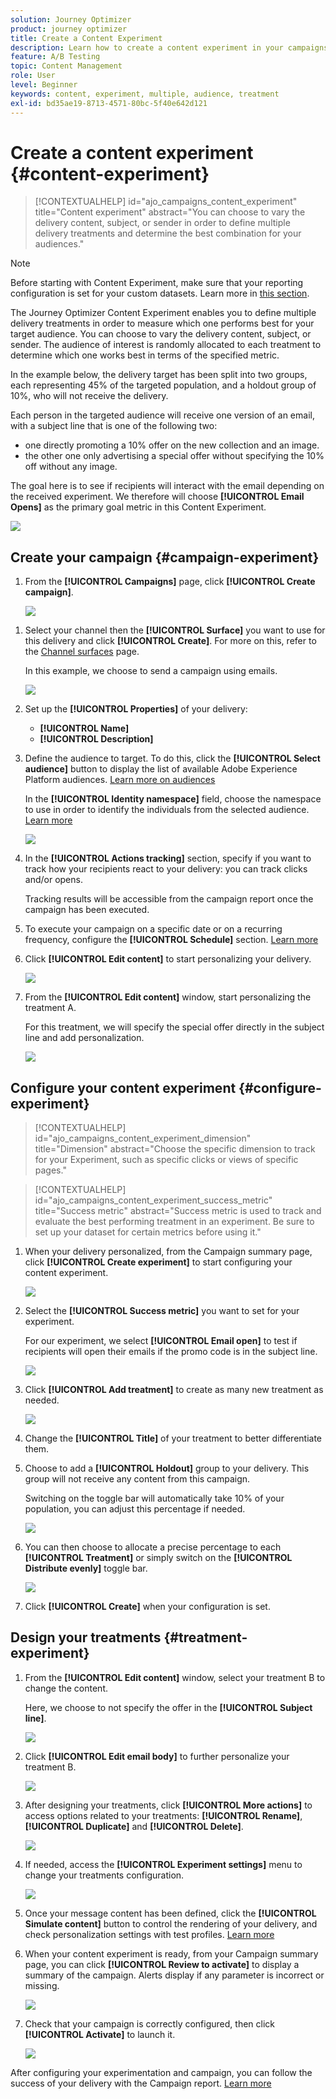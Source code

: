 ```yaml
---
solution: Journey Optimizer
product: journey optimizer
title: Create a Content Experiment
description: Learn how to create a content experiment in your campaigns
feature: A/B Testing
topic: Content Management
role: User
level: Beginner
keywords: content, experiment, multiple, audience, treatment
exl-id: bd35ae19-8713-4571-80bc-5f40e642d121
---
```

# Create a content experiment {#content-experiment}

>[!CONTEXTUALHELP]
>id="ajo_campaigns_content_experiment"
>title="Content experiment"
>abstract="You can choose to vary the delivery content, subject, or sender in order to define multiple delivery treatments and determine the best combination for your audiences."

>[!NOTE]
>
>Before starting with Content Experiment, make sure that your reporting configuration is set for your custom datasets. Learn more in [this section](reporting-configuration.md).

The Journey Optimizer Content Experiment enables you to define multiple delivery treatments in order to measure which one performs best for your target audience. You can choose to vary the delivery content, subject, or sender. The audience of interest is randomly allocated to each treatment to determine which one works best in terms of the specified metric.

In the example below, the delivery target has been split into two groups, each representing 45% of the targeted population, and a holdout group of 10%, who will not receive the delivery.

Each person in the targeted audience will receive one version of an email, with a subject line that is one of the following two:

* one directly promoting a 10% offer on the new collection and an image.
* the other one only advertising a special offer without specifying the 10% off without any image. 

The goal here is to see if recipients will interact with the email depending on the received experiment. We therefore will choose **[!UICONTROL Email Opens]** as the primary goal metric in this Content Experiment.

![](assets/content_experiment.png)

## Create your campaign {#campaign-experiment}

1. From the **[!UICONTROL Campaigns]** page, click **[!UICONTROL Create campaign]**.

    ![](assets/content_experiment_1.png)

<!--
1. In the **[!UICONTROL Properties]** section, choose your **[!UICONTROL Campaign type]**:

    * **[!UICONTROL Scheduled]**: designed to send marketing messages and can be executed immediately or at a specified date.

    * **[!UICONTROL API-Triggered]**: designed to send transactional messages, such as password reset notifications or cart abandonment reminders. 
    
        To execute an API-triggered campaign, you will need to make an API call. [Learn more](api-triggered-campaigns.md)
-->
1. Select your channel then the **[!UICONTROL Surface]** you want to use for this delivery and click **[!UICONTROL Create]**. For more on this, refer to the [Channel surfaces](../configuration/channel-surfaces.md) page.

    In this example, we choose to send a campaign using emails.

    ![](assets/content_experiment_2.png)

1. Set up the **[!UICONTROL Properties]** of your delivery:
    * **[!UICONTROL Name]**
    * **[!UICONTROL Description]**

1. Define the audience to target. To do this, click the **[!UICONTROL Select audience]** button to display the list of available Adobe Experience Platform audiences. [Learn more on audiences](../audience/about-audiences.md)

    In the **[!UICONTROL Identity namespace]** field, choose the namespace to use in order to identify the individuals from the selected audience. [Learn more](get-started-experiment.md#content-experiment-work)

    ![](assets/content_experiment_16.png)

1. In the **[!UICONTROL Actions tracking]** section, specify if you want to track how your recipients react to your delivery: you can track clicks and/or opens.
        
    Tracking results will be accessible from the campaign report once the campaign has been executed.

1. To execute your campaign on a specific date or on a recurring frequency, configure the **[!UICONTROL Schedule]** section. [Learn more](create-campaign.md)

1. Click **[!UICONTROL Edit content]** to start personalizing your delivery.

    ![](assets/content_experiment_17.png)

1. From the **[!UICONTROL Edit content]** window, start personalizing the treatment A.

    For this treatment, we will specify the special offer directly in the subject line and add personalization.

    ![](assets/content_experiment_5.png)

## Configure your content experiment {#configure-experiment}

>[!CONTEXTUALHELP]
>id="ajo_campaigns_content_experiment_dimension"
>title="Dimension"
>abstract="Choose the specific dimension to track for your Experiment, such as specific clicks or views of specific pages."

>[!CONTEXTUALHELP]
>id="ajo_campaigns_content_experiment_success_metric"
>title="Success metric"
>abstract="Success metric is used to track and evaluate the best performing treatment in an experiment. Be sure to set up your dataset for certain metrics before using it."

1. When your delivery personalized, from the Campaign summary page, click **[!UICONTROL Create experiment]** to start configuring your content experiment.

    ![](assets/content_experiment_3.png)

1. Select the **[!UICONTROL Success metric]** you want to set for your experiment.

    For our experiment, we select **[!UICONTROL Email open]** to test if recipients will open their emails if the promo code is in the subject line.

    ![](assets/content_experiment_11.png)

1. Click **[!UICONTROL Add treatment]** to create as many new treatment as needed.

    ![](assets/content_experiment_8.png)

1. Change the **[!UICONTROL Title]** of your treatment to better differentiate them.

1. Choose to add a **[!UICONTROL Holdout]** group to your delivery. This group will not receive any content from this campaign. 

    Switching on the toggle bar will automatically take 10% of your population, you can adjust this percentage if needed.

    ![](assets/content_experiment_12.png)

1. You can then choose to allocate a precise percentage to each **[!UICONTROL Treatment]** or simply switch on the **[!UICONTROL Distribute evenly]** toggle bar.

    ![](assets/content_experiment_13.png)

1. Click **[!UICONTROL Create]** when your configuration is set.

## Design your treatments {#treatment-experiment}

1. From the **[!UICONTROL Edit content]** window, select your treatment B to change the content.

    Here, we choose to not specify the offer in the **[!UICONTROL Subject line]**.

    ![](assets/content_experiment_18.png)

1. Click **[!UICONTROL Edit email body]** to further personalize your treatment B.

    ![](assets/content_experiment_9.png)

1. After designing your treatments, click **[!UICONTROL More actions]** to access options related to your treatments: **[!UICONTROL Rename]**, **[!UICONTROL Duplicate]** and **[!UICONTROL Delete]**.

    ![](assets/content_experiment_7.png)

1. If needed, access the **[!UICONTROL Experiment settings]** menu to change your treatments configuration.

    ![](assets/content_experiment_19.png)

1. Once your message content has been defined, click the **[!UICONTROL Simulate content]** button to control the rendering of your delivery, and check personalization settings with test profiles. [Learn more](../email/preview.md)

1. When your content experiment is ready, from your Campaign summary page, you can click **[!UICONTROL Review to activate]** to display a summary of the campaign. Alerts display if any parameter is incorrect or missing.

    ![](assets/content_experiment_15.png)

1. Check that your campaign is correctly configured, then click **[!UICONTROL Activate]** to launch it.

    ![](assets/content_experiment_14.png)

After configuring your experimentation and campaign, you can follow the success of your delivery with the Campaign report. [Learn more](../reports/campaign-global-report.md#experimentation-report)
